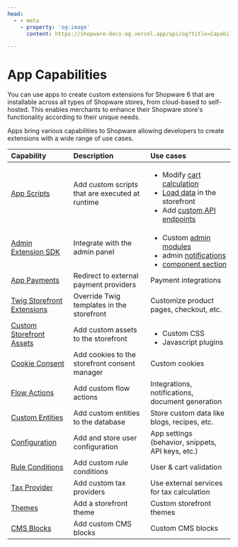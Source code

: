 ```yaml
---
head:
  - - meta
    - property: 'og:image'
      content: https://shopware-docs-og.vercel.app/api/og?title=Capabilities

---
```


# App Capabilities

You can use apps to create custom extensions for Shopware 6 that are installable across all types of Shopware stores, from cloud-based to self-hosted. This enables merchants to enhance their Shopware store's functionality according to their unique needs.

Apps bring various capabilities to Shopware allowing developers to create extensions with a wide range of use cases.

| Capability | Description | Use cases |
| :--- | :--- | :--- |
| [App Scripts](/docs/guides/plugins/apps/app-scripts/index.md) | Add custom scripts that are executed at runtime | <ul style="margin-bottom: 0;"><li>Modify <a href="/docs/guides/plugins/apps/app-scripts/cart-manipulation">cart calculation</a></li><li><a href="/docs/guides/plugins/apps/app-scripts/data-loading">Load data</a> in the storefront</li><li>Add <a href="/docs/guides/plugins/apps/app-scripts/custom-endpoints">custom API endpoints</a></li></ul> |
| [Admin Extension SDK](https://shopware.github.io/admin-extension-sdk/) | Integrate with the admin panel | <ul style="margin-bottom: 0;"><li>Custom <a href="https://shopware.github.io/admin-extension-sdk/docs/guide/api-reference/ui/mainModule">admin modules</a></li><li>admin <a href="/docs/guides/plugins/apps/starter/starter-admin-extension">notifications</a></li><li><a href="https://shopware.github.io/admin-extension-sdk/docs/guide/api-reference/ui/component-section">component section</a></li></ul> |
| [App Payments](/docs/guides/plugins/apps/payment.md) | Redirect to external payment providers | Payment integrations |
| [Twig Storefront Extensions](/docs/guides/plugins/apps/storefront/) | Override Twig templates in the storefront | Customize product pages, checkout, etc. |
| [Custom Storefront Assets](/docs/guides/plugins/apps/storefront/#custom-assets-in-apps) | Add custom assets to the storefront | <ul style="margin-bottom: 0;"><li>Custom CSS</li><li>Javascript plugins</li></ul> |
| [Cookie Consent](/docs/guides/plugins/apps/storefront/cookies-with-apps.md) | Add cookies to the storefront consent manager | Custom cookies |
| [Flow Actions](/docs/guides/plugins/apps/flow-builder/add-custom-flow-actions-from-app-system.md) | Add custom flow actions | Integrations, notifications, document generation |
| [Custom Entities](/docs/guides/plugins/apps/custom-data/custom-entities.md) | Add custom entities to the database | Store custom data like blogs, recipes, etc. |
| [Configuration](/docs/guides/plugins/apps/configuration.md) | Add and store user configuration | App settings (behavior, snippets, API keys, etc.) |
| [Rule Conditions](/docs/guides/plugins/apps/rule-builder/add-custom-rule-conditions.md) | Add custom rule conditions | User & cart validation |
| [Tax Provider](/docs/guides/plugins/apps/tax-provider.md) | Add custom tax providers | Use external services for tax calculation |
| [Themes](/docs/guides/plugins/apps/storefront/apps-as-themes.md) | Add a storefront theme | Custom storefront themes |
| [CMS Blocks](/docs/guides/plugins/apps/content/cms/add-custom-cms-blocks.md) | Add custom CMS blocks | Custom CMS blocks |
